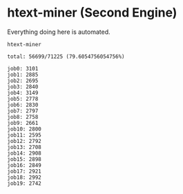 # htext-miner (Second Engine)

Everything doing here is automated.

```
htext-miner

total: 56699/71225 (79.6054756054756%)

job0: 3101
job1: 2885
job2: 2695
job3: 2840
job4: 3149
job5: 2778
job6: 2830
job7: 2797
job8: 2758
job9: 2661
job10: 2800
job11: 2595
job12: 2792
job13: 2708
job14: 2908
job15: 2898
job16: 2849
job17: 2921
job18: 2992
job19: 2742
```